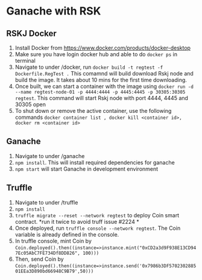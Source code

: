 # Ganache with RSK

## RSKJ Docker
1. Install Docker from https://www.docker.com/products/docker-desktop
1. Make sure you have login docker hub and able to do `docker ps` in terminal
1. Navigate to under /docker, run `docker build -t regtest -f Dockerfile.RegTest .` This comamnd will build download Rskj node and build the image. It takes about 10 mins for the first time downloading.
1. Once built, we can start a container with the image using `docker run -d --name regtest-node-01 -p 4444:4444 -p 4445:4445 -p 30305:30305 regtest`. This command will start Rskj node with port 4444, 4445 and 30305 open
1. To shut down or remove the active container, use the following commands `docker container list , docker kill <container id>, docker rm <container id>`

## Ganache
1. Navigate to under /ganache
1. `npm install`. This will install required dependencies for ganache
1. `npm start` will start Ganache in development environment

## Truffle
1. Navigate to under /truffle
1. `npm install`
3. `truffle migrate --reset --network regtest` to deploy Coin smart contract. *run it twice to avoid truff issue #2224 *
1. Once deployed, run `truffle console --network regtest`. The Coin variable is already defined in the console.
1. In truffle console, mint Coin by `Coin.deployed().then((instance=>instance.mint("0xCD2a3d9F938E13CD947Ec05AbC7FE734Df8DD826", 100)))`
1. Then, send Coin by `Coin.deployed().then((instance=>instance.send('0x7986b3DF570230288501EEa3D890bd66948C9B79',50)))`